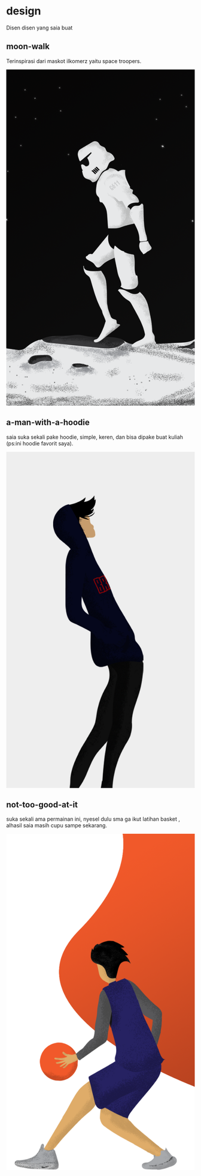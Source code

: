 # design
Disen disen yang saia buat

## moon-walk 
Terinspirasi dari maskot ilkomerz yaitu space troopers.  

![moon-walk](https://github.com/vidner/design/blob/master/moon%20walk.png?raw=true)

## a-man-with-a-hoodie 
saia suka sekali pake hoodie, simple, keren, dan bisa dipake buat kuliah (ps:ini hoodie favorit saya).

![a-man-with-a-hoodie](https://github.com/vidner/design/blob/master/a%20man%20with%20a%20hoodie.png?raw=true)


## not-too-good-at-it
suka sekali ama permainan ini, nyesel dulu sma ga ikut latihan basket , alhasil saia masih cupu sampe sekarang.

![not-too-good-at-it](https://github.com/vidner/design/blob/master/not%20to%20good%20at%20it.png?raw=true)
